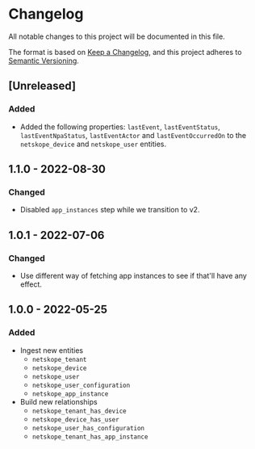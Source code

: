 # Changelog

All notable changes to this project will be documented in this file.

The format is based on [Keep a Changelog](https://keepachangelog.com/en/1.0.0/),
and this project adheres to
[Semantic Versioning](https://semver.org/spec/v2.0.0.html).

## [Unreleased]

### Added

- Added the following properties: `lastEvent`, `lastEventStatus`,
  `lastEventNpaStatus`, `lastEventActor` and `lastEventOccurredOn` to the
  `netskope_device` and `netskope_user` entities.

## 1.1.0 - 2022-08-30

### Changed

- Disabled `app_instances` step while we transition to v2.

## 1.0.1 - 2022-07-06

### Changed

- Use different way of fetching app instances to see if that'll have any effect.

## 1.0.0 - 2022-05-25

### Added

- Ingest new entities
  - `netskope_tenant`
  - `netskope_device`
  - `netskope_user`
  - `netskope_user_configuration`
  - `netskope_app_instance`
- Build new relationships
  - `netskope_tenant_has_device`
  - `netskope_device_has_user`
  - `netskope_user_has_configuration`
  - `netskope_tenant_has_app_instance`
